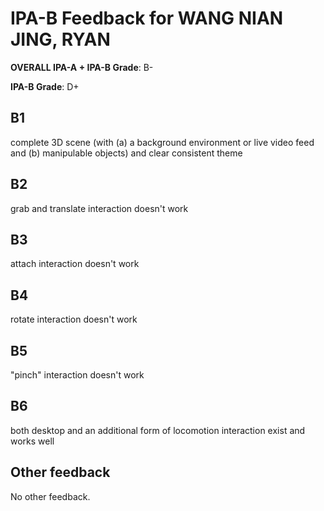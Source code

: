 # IPA-B Feedback for WANG NIAN JING, RYAN
                                        
**OVERALL IPA-A + IPA-B Grade**: B-

**IPA-B Grade**: D+
                                        
## B1
complete 3D scene (with (a) a background environment or live video feed and (b) manipulable objects) and clear consistent theme
                                        
## B2
grab and translate interaction doesn't work
                                        
## B3
attach interaction doesn't work
                                        
## B4
rotate interaction doesn't work
                                        
## B5
"pinch" interaction doesn't work
                                        
## B6
both desktop and an additional form of locomotion interaction exist and works well
                                        
## Other feedback
No other feedback.

